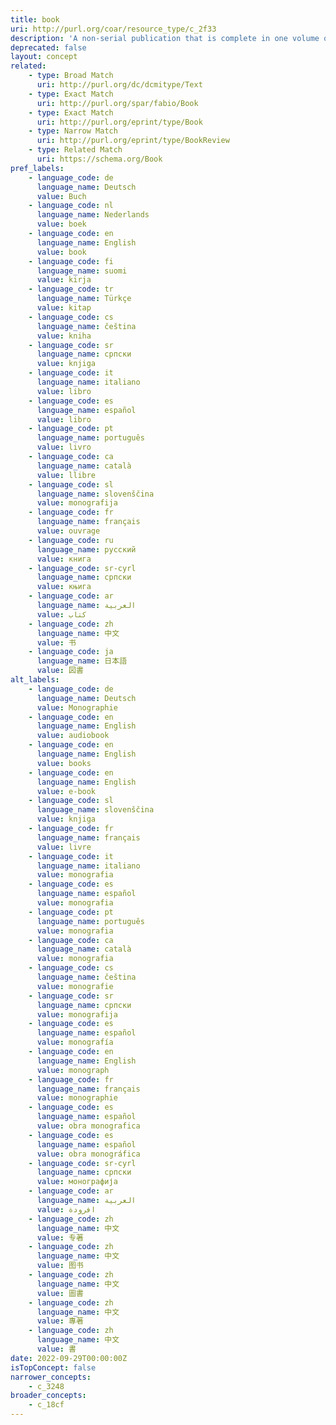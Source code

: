 ```yaml
---
title: book
uri: http://purl.org/coar/resource_type/c_2f33
description: 'A non-serial publication that is complete in one volume or a designated finite number of volumes. [Source: Adapted from http://purl.org/eprint/type/Book]'
deprecated: false
layout: concept
related:
    - type: Broad Match
      uri: http://purl.org/dc/dcmitype/Text
    - type: Exact Match
      uri: http://purl.org/spar/fabio/Book
    - type: Exact Match
      uri: http://purl.org/eprint/type/Book
    - type: Narrow Match
      uri: http://purl.org/eprint/type/BookReview
    - type: Related Match
      uri: https://schema.org/Book
pref_labels:
    - language_code: de
      language_name: Deutsch
      value: Buch
    - language_code: nl
      language_name: Nederlands
      value: boek
    - language_code: en
      language_name: English
      value: book
    - language_code: fi
      language_name: suomi
      value: kirja
    - language_code: tr
      language_name: Türkçe
      value: kitap
    - language_code: cs
      language_name: čeština
      value: kniha
    - language_code: sr
      language_name: српски
      value: knjiga
    - language_code: it
      language_name: italiano
      value: libro
    - language_code: es
      language_name: español
      value: libro
    - language_code: pt
      language_name: português
      value: livro
    - language_code: ca
      language_name: català
      value: llibre
    - language_code: sl
      language_name: slovenščina
      value: monografija
    - language_code: fr
      language_name: français
      value: ouvrage
    - language_code: ru
      language_name: русский
      value: книга
    - language_code: sr-cyrl
      language_name: српски
      value: књига
    - language_code: ar
      language_name: العربية
      value: كتاب
    - language_code: zh
      language_name: 中文
      value: 书
    - language_code: ja
      language_name: 日本語
      value: 図書
alt_labels:
    - language_code: de
      language_name: Deutsch
      value: Monographie
    - language_code: en
      language_name: English
      value: audiobook
    - language_code: en
      language_name: English
      value: books
    - language_code: en
      language_name: English
      value: e-book
    - language_code: sl
      language_name: slovenščina
      value: knjiga
    - language_code: fr
      language_name: français
      value: livre
    - language_code: it
      language_name: italiano
      value: monografia
    - language_code: es
      language_name: español
      value: monografia
    - language_code: pt
      language_name: português
      value: monografia
    - language_code: ca
      language_name: català
      value: monografia
    - language_code: cs
      language_name: čeština
      value: monografie
    - language_code: sr
      language_name: српски
      value: monografija
    - language_code: es
      language_name: español
      value: monografía
    - language_code: en
      language_name: English
      value: monograph
    - language_code: fr
      language_name: français
      value: monographie
    - language_code: es
      language_name: español
      value: obra monografica
    - language_code: es
      language_name: español
      value: obra monográfica
    - language_code: sr-cyrl
      language_name: српски
      value: монографија
    - language_code: ar
      language_name: العربية
      value: افرودة
    - language_code: zh
      language_name: 中文
      value: 专著
    - language_code: zh
      language_name: 中文
      value: 图书
    - language_code: zh
      language_name: 中文
      value: 圖書
    - language_code: zh
      language_name: 中文
      value: 專著
    - language_code: zh
      language_name: 中文
      value: 書
date: 2022-09-29T00:00:00Z
isTopConcept: false
narrower_concepts:
    - c_3248
broader_concepts:
    - c_18cf
---
```


